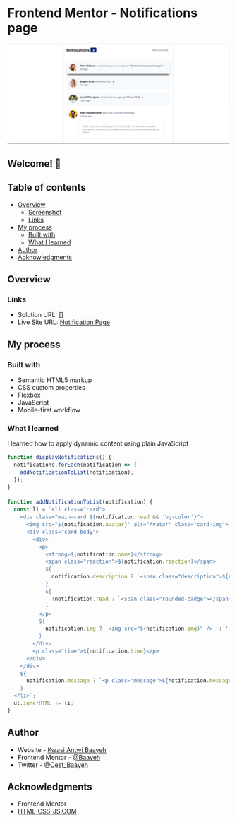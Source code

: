 # Frontend Mentor - Notifications page

![Design preview for the Notifications page coding challenge](./screenshot/screenshot.png)

## Welcome! 👋


## Table of contents

- [Overview](#overview)
  - [Screenshot](#screenshot)
  - [Links](#links)
- [My process](#my-process)
  - [Built with](#built-with)
  - [What I learned](#what-i-learned)
- [Author](#author)
- [Acknowledgments](#acknowledgments)


## Overview


### Links

- Solution URL: []
- Live Site URL: [Notification Page](https://baayeh.github.io/notifications-page-main/)

## My process

### Built with

- Semantic HTML5 markup
- CSS custom properties
- Flexbox
- JavaScript
- Mobile-first workflow


### What I learned

I learned how to apply dynamic content using plain JavaScript

```JavaScript
function displayNotifications() {
  notifications.forEach(notification => {
    addNotificationToList(notification);
  });
}

function addNotificationToList(notification) {
  const li = `<li class="card">
    <div class="main-card ${notification.read && 'bg-color'}">
      <img src="${notification.avatar}" alt="Avatar" class="card-img">
      <div class="card-body">
        <div>
          <p>
            <strong>${notification.name}</strong>
            <span class="reaction">${notification.reaction}</span>
            ${
              notification.description ? `<span class="description">${notification.description}</span>` : ''
            }
            ${
              !notification.read ? `<span class="rounded-badge"></span>` : ''
            }
          </p>
          ${
            notification.img ? `<img src="${notification.img}" />` : ''
          }
        </div>
        <p class="time">${notification.time}</p>
      </div>
    </div>
    ${
      notification.message ? `<p class="message">${notification.message}</p>` : ''
    }
  </li>`;
  ul.innerHTML += li;
}
```

## Author

- Website - [Kwasi Antwi Baayeh](https://baayeh.github.io/portfolio/)
- Frontend Mentor - [@Baayeh](https://www.frontendmentor.io/profile/Baayeh)
- Twitter - [@Cest_Baayeh](https://twitter.com/Cest_Baayeh)


## Acknowledgments

- Frontend Mentor
- [HTML-CSS-JS.COM](https://html-css-js.com/css/generator/box-shadow/)
